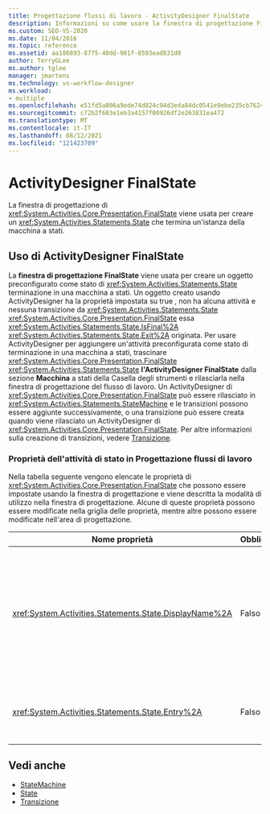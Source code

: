 ```yaml
---
title: Progettazione flussi di lavoro - ActivityDesigner FinalState
description: Informazioni su come usare la finestra di progettazione FinalState per creare uno stato che termina un'istanza della macchina a stati.
ms.custom: SEO-VS-2020
ms.date: 11/04/2016
ms.topic: reference
ms.assetid: aa186893-8775-40dd-981f-8593ead831d0
author: TerryGLee
ms.author: tglee
manager: jmartens
ms.technology: vs-workflow-designer
ms.workload:
- multiple
ms.openlocfilehash: e51fd5a806a9ede74d824c94d3eda84dc0541e9ebe235cb76242c6a783d02c9a
ms.sourcegitcommit: c72b2f603e1eb3a4157f00926df2e263831ea472
ms.translationtype: MT
ms.contentlocale: it-IT
ms.lasthandoff: 08/12/2021
ms.locfileid: "121423709"
---
```

# <a name="finalstate-activity-designer"></a>ActivityDesigner FinalState

La finestra di progettazione di <xref:System.Activities.Core.Presentation.FinalState> viene usata per creare un <xref:System.Activities.Statements.State> che termina un'istanza della macchina a stati.

## <a name="using-the-finalstate-activity-designer"></a>Uso di ActivityDesigner FinalState

La **finestra di progettazione FinalState** viene usata per creare un oggetto preconfigurato come stato di <xref:System.Activities.Statements.State> terminazione in una macchina a stati. Un oggetto creato usando ActivityDesigner ha la proprietà impostata su true , non ha alcuna attività e nessuna transizione da <xref:System.Activities.Statements.State> <xref:System.Activities.Core.Presentation.FinalState> essa <xref:System.Activities.Statements.State.IsFinal%2A>  <xref:System.Activities.Statements.State.Exit%2A> originata. Per usare ActivityDesigner per aggiungere un'attività preconfigurata come stato di terminazione in una macchina a stati, trascinare <xref:System.Activities.Core.Presentation.FinalState> <xref:System.Activities.Statements.State> **l'ActivityDesigner FinalState**  dalla sezione **Macchina** a stati della Casella degli strumenti e rilasciarla nella finestra di progettazione del flusso di lavoro. Un ActivityDesigner di <xref:System.Activities.Core.Presentation.FinalState> può essere rilasciato in <xref:System.Activities.Statements.StateMachine> e le transizioni possono essere aggiunte successivamente, o una transizione può essere creata quando viene rilasciato un ActivityDesigner di <xref:System.Activities.Core.Presentation.FinalState>. Per altre informazioni sulla creazione di transizioni, vedere [Transizione](../workflow-designer/transition-activity-designer.md).

### <a name="state-activity-properties-in-the-workflow-designer"></a>Proprietà dell'attività di stato in Progettazione flussi di lavoro 

Nella tabella seguente vengono elencate le proprietà di <xref:System.Activities.Core.Presentation.FinalState> che possono essere impostate usando la finestra di progettazione e viene descritta la modalità di utilizzo nella finestra di progettazione. Alcune di queste proprietà possono essere modificate nella griglia delle proprietà, mentre altre possono essere modificate nell'area di progettazione.

|Nome proprietà|Obbligatoria|Utilizzo|
|-|--------------|-|
|<xref:System.Activities.Statements.State.DisplayName%2A>|Falso|Specifica il nome descrittivo dell'ActivityDesigner <xref:System.Activities.Statements.State> nell'intestazione. Il valore predefinito è **State**. Facoltativamente, è possibile modificare il valore nella griglia Proprietà o direttamente nell'intestazione dell'ActivityDesigner. <xref:System.Activities.Statements.State.DisplayName%2A> è usato per l'esplorazione tramite la barra di navigazione visualizzata nella parte superiore della Progettazione flussi di lavoro.<br /><br /> Sebbene la proprietà <xref:System.Activities.Statements.State.DisplayName%2A> non sia obbligatoria, se ne consiglia l'uso.|
|<xref:System.Activities.Statements.State.Entry%2A>|Falso|Specifica l'azione che si verifica quando viene eseguita la transizione di questo stato. Questo valore può essere impostato trascinando un'attività dalla Casella **degli** strumenti e rilasciarla <xref:System.Activities.Statements.State.Entry%2A> nella sezione dello stato.|

## <a name="see-also"></a>Vedi anche

- [StateMachine](../workflow-designer/statemachine-activity-designer.md)
- [State](../workflow-designer/state-activity-designer.md)
- [Transizione](../workflow-designer/transition-activity-designer.md)